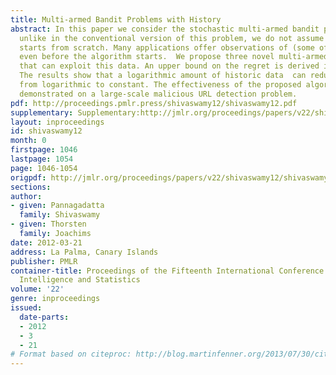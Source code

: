 ```yaml
---
title: Multi-armed Bandit Problems with History
abstract: In this paper we consider the stochastic multi-armed bandit problem. However,
  unlike in the conventional version of this problem, we do not assume that the algorithm
  starts from scratch. Many applications offer observations of (some of) the arms
  even before the algorithm starts.  We propose three novel multi-armed bandit algorithms
  that can exploit this data. An upper bound on the regret is derived in each case.
  The results show that a logarithmic amount of historic data  can reduce  regret
  from logarithmic to constant. The effectiveness of the proposed algorithms  are
  demonstrated on a large-scale malicious URL detection problem.
pdf: http://proceedings.pmlr.press/shivaswamy12/shivaswamy12.pdf
supplementary: Supplementary:http://jmlr.org/proceedings/papers/v22/shivaswamy12/shivaswamy12Supple.pdf
layout: inproceedings
id: shivaswamy12
month: 0
firstpage: 1046
lastpage: 1054
page: 1046-1054
origpdf: http://jmlr.org/proceedings/papers/v22/shivaswamy12/shivaswamy12.pdf
sections: 
author:
- given: Pannagadatta
  family: Shivaswamy
- given: Thorsten
  family: Joachims
date: 2012-03-21
address: La Palma, Canary Islands
publisher: PMLR
container-title: Proceedings of the Fifteenth International Conference on Artificial
  Intelligence and Statistics
volume: '22'
genre: inproceedings
issued:
  date-parts:
  - 2012
  - 3
  - 21
# Format based on citeproc: http://blog.martinfenner.org/2013/07/30/citeproc-yaml-for-bibliographies/
---
```

